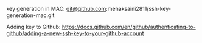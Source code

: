 key generation in MAC: git@github.com:mehaksaini2811/ssh-key-generation-mac.git

Adding key to Github: https://docs.github.com/en/github/authenticating-to-github/adding-a-new-ssh-key-to-your-github-account
